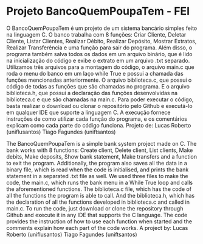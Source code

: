 # Projeto BancoQuemPoupaTem - FEI
O BancoQuemPoupaTem é um projeto de um sistema bancário simples feito na linguagem C.
O banco trabalha com 8 funções: Criar Cliente, Deletar Cliente, Listar Clientes, Realizar Débito, Realizar Depósito, Mostrar Extratos, Realizar Transferência e uma função para sair do programa. Além disso, o programa também salva todos os dados em um arquivo binário, que é lido na inicialização do código e exibe o extrato em um arquivo .txt separado.
Utilizamos três arquivos para a montagem do código, o arquivo main.c que roda o menu do banco em um laço while True e possui a chamada das funções mencionadas anteriormente. O arquivo biblioteca.c, que possui o código de todas as funções que são chamadas no programa. E o arquivo biblioteca.h, que possui a declaração das funções desenvolvidas na biblioteca.c e que são chamadas na main.c.
Para poder executar o código, basta realizar o download ou clonar o repositório pelo Github e executá-lo em qualquer IDE que suporte a linguagem C.
A execução fornece instruções de como utilizar cada função do programa, e os comentários explicam como cada parte do código funciona.
Projeto de:
Lucas Roberto (uniflusantos)
Tiago Fagundes (uniftsantos)

The BancoQuemPoupaTem is a simple bank system project made on C.
The bank works with 8 functions: Create client, Delete client, List clients, Make debits, Make deposits, Show bank statement, Make transfers and a function to exit the program. Additionally, the program also saves all the data in a binary file, which is read when the code is initialised, and prints the bank statement in a separated .txt file as well.
We used three files to make the code, the main.c, which runs the bank menu in a While True loop and calls the aforementioned functions. The biblioteca.c file, which has the code of all the functions the program is able to call. And the biblioteca.h, which has the declaration of all the functions developed in biblioteca.c and called in main.c.
To run the code, just download or clone the repository through Github and execute it in any IDE that supports the C language.
The code provides the instruction of how to use each function when started and the comments explain how each part of the code works.
A project by:
Lucas Roberto (uniflusantos)
Tiago Fagundes (uniftsantos)
